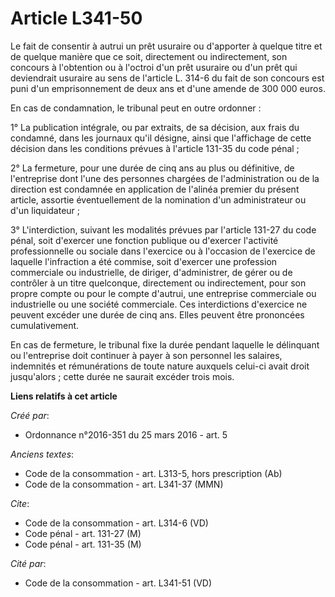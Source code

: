 # Article L341-50

Le fait de consentir à autrui un prêt usuraire ou d'apporter à quelque titre et de quelque manière que ce soit, directement
ou indirectement, son concours à l'obtention ou à l'octroi d'un prêt usuraire ou d'un prêt qui deviendrait usuraire au sens
de l'article L. 314-6 du fait de son concours est puni d'un emprisonnement de deux ans et d'une amende de 300 000 euros. 

En cas de condamnation, le tribunal peut en outre ordonner : 

1° La publication intégrale, ou par extraits, de sa décision, aux frais du condamné, dans les journaux qu'il désigne, ainsi
que l'affichage de cette décision dans les conditions prévues à l'article 131-35 du code pénal ; 

2° La fermeture, pour une durée de cinq ans au plus ou définitive, de l'entreprise dont l'une des personnes chargées de
l'administration ou de la direction est condamnée en application de l'alinéa premier du présent article, assortie
éventuellement de la nomination d'un administrateur ou d'un liquidateur ; 

3° L'interdiction, suivant les modalités prévues par l'article 131-27 du code pénal, soit d'exercer une fonction publique ou
d'exercer l'activité professionnelle ou sociale dans l'exercice ou à l'occasion de l'exercice de laquelle l'infraction a été
commise, soit d'exercer une profession commerciale ou industrielle, de diriger, d'administrer, de gérer ou de contrôler à un
titre quelconque, directement ou indirectement, pour son propre compte ou pour le compte d'autrui, une entreprise commerciale
ou industrielle ou une société commerciale. Ces interdictions d'exercice ne peuvent excéder une durée de cinq ans. Elles
peuvent être prononcées cumulativement. 

En cas de fermeture, le tribunal fixe la durée pendant laquelle le délinquant ou l'entreprise doit continuer à payer à son
personnel les salaires, indemnités et rémunérations de toute nature auxquels celui-ci avait droit jusqu'alors ; cette durée
ne saurait excéder trois mois.

**Liens relatifs à cet article**

_Créé par_:

  - Ordonnance n°2016-351 du 25 mars 2016 - art. 5

_Anciens textes_:

  - Code de la consommation - art. L313-5, hors prescription (Ab)
  - Code de la consommation - art. L341-37 (MMN)

_Cite_:

  - Code de la consommation - art. L314-6 (VD)
  - Code pénal - art. 131-27 (M)
  - Code pénal - art. 131-35 (M)

_Cité par_:

  - Code de la consommation - art. L341-51 (VD)
